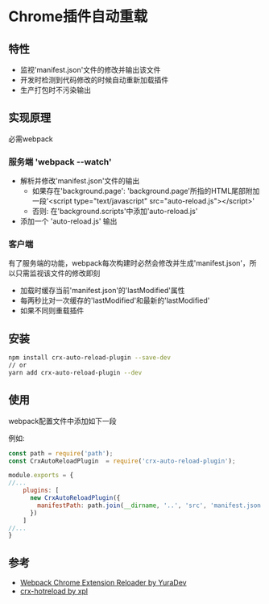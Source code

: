 # Chrome插件自动重载

## 特性

- 监视'manifest.json'文件的修改并输出该文件
- 开发时检测到代码修改的时候自动重新加载插件
- 生产打包时不污染输出

## 实现原理

必需webpack

### 服务端 'webpack --watch'

- 解析并修改'manifest.json'文件的输出
    - 如果存在'background.page': 'background.page'所指的HTML尾部附加一段'&lt;script type=&quot;text/javascript&quot; src=&quot;auto-reload.js&quot;&gt;&lt;/script&gt;'
    - 否则: 在'background.scripts'中添加'auto-reload.js'
- 添加一个 'auto-reload.js' 输出

### 客户端

有了服务端的功能，webpack每次构建时必然会修改并生成'manifest.json'，所以只需监视该文件的修改即刻

- 加载时缓存当前'manifest.json'的'lastModified'属性
- 每两秒比对一次缓存的'lastModified'和最新的'lastModified'
- 如果不同则重载插件

## 安装

```bash
npm install crx-auto-reload-plugin --save-dev
// or
yarn add crx-auto-reload-plugin --dev
```

## 使用

webpack配置文件中添加如下一段

例如:

```js
const path = require('path');
const CrxAutoReloadPlugin  = require('crx-auto-reload-plugin');

module.exports = {
//...
    plugins: [
      new CrxAutoReloadPlugin({
        manifestPath: path.join(__dirname, '..', 'src', 'manifest.json') // required
      })
    ]
//...
}
```

## 参考

 + [Webpack Chrome Extension Reloader by YuraDev](https://github.com/YuraDev/wcer)
 + [crx-hotreload by xpl](https://github.com/xpl/crx-hotreload)
